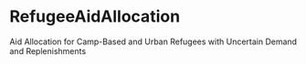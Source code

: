 # RefugeeAidAllocation
Aid Allocation for Camp-Based and Urban Refugees with Uncertain Demand and Replenishments
